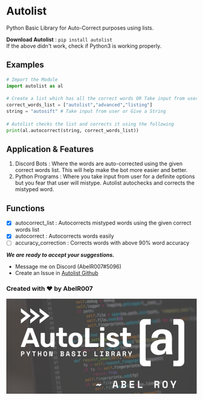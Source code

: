 # Autolist

Python Basic Library for Auto-Correct purposes using lists.

**Download Autolist** : `pip install autolist`<br>
If the above didn't work, check if Python3 is working properly.

## Examples

```python
# Import the Module
import autolist as al

# Create a list which has all the correct words OR Take input from user
correct_words_list = ["autolist","advanced","listing"]
string = "autosift" # Take input from user or Give a String

# Autolist checks the list and corrects it using the following
print(al.autocorrect(string, correct_words_list))
```

## Application & Features

1. Discord Bots :
  Where the words are auto-corrected using the given correct words list. This will help make the bot more easier and better.
2. Python Programs :
  Where you take input from user for a definite options but you fear that user will mistype. Autolist autochecks and corrects the mistyped word.

## Functions
- [X] autocorrect_list :
Autocorrects mistyped words using the given correct words list
- [X] autocorrect :
Autocorrects words easily
- [ ] accuracy_correction :
Corrects words with above 90% word accuracy

_**We are ready to accept your suggestions.**_
- Message me on Discord (AbelR007#5096)
- Create an Issue in [Autolist Github](https://github.com/AbelR007/Autolist)

### Created with ❤️ by AbelR007

![Thumbnail](https://github.com/AbelR007/Autolist/blob/main/img/AutoList%20Thumbnail.png?raw=true)
